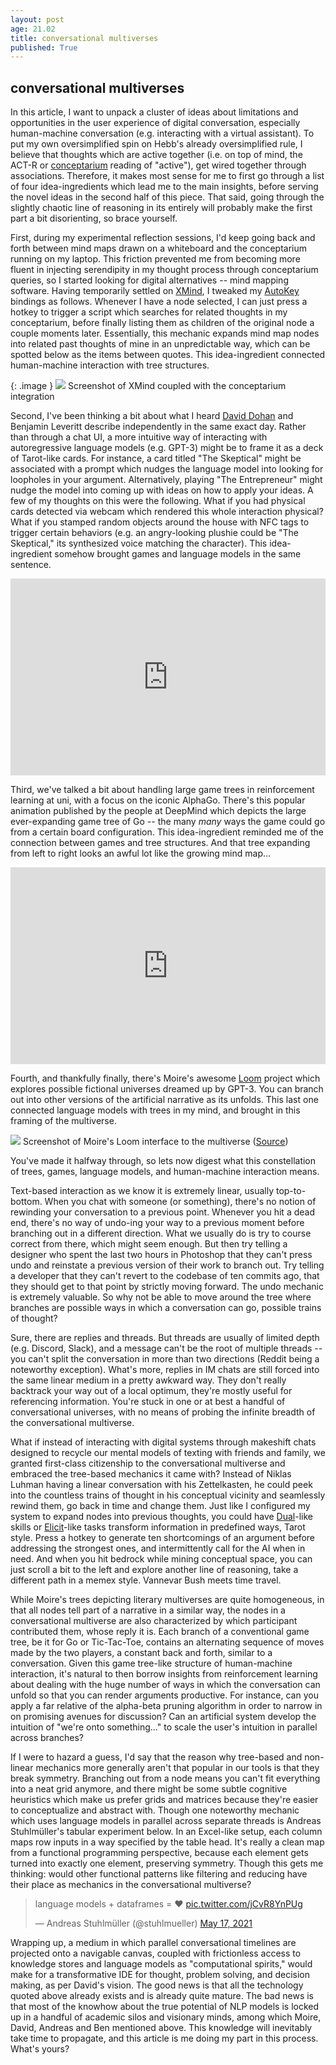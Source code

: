 ```yaml
---
layout: post
age: 21.02
title: conversational multiverses
published: True
---
```


## conversational multiverses

In this article, I want to unpack a cluster of ideas about limitations and opportunities in the user experience of digital conversation, especially human-machine conversation (e.g. interacting with a virtual assistant). To put my own oversimplified spin on Hebb's already oversimplified rule, I believe that thoughts which are active together (i.e. on top of mind, the ACT-R or [conceptarium](/thoughtware/conceptarium) reading of "active"), get wired together through associations. Therefore, it makes most sense for me to first go through a list of four idea-ingredients which lead me to the main insights, before serving the novel ideas in the second half of this piece. That said, going through the slightly chaotic line of reasoning in its entirely will probably make the first part a bit disorienting, so brace yourself.

First, during my experimental reflection sessions, I'd keep going back and forth between mind maps drawn on a whiteboard and the conceptarium running on my laptop. This friction prevented me from becoming more fluent in injecting serendipity in my thought process through conceptarium queries, so I started looking for digital alternatives -- mind mapping software. Having temporarily settled on [XMind](https://www.xmind.net/), I tweaked my [AutoKey](https://github.com/autokey/autokey) bindings as follows. Whenever I have a node selected, I can just press a hotkey to trigger a script which searches for related thoughts in my conceptarium, before finally listing them as children of the original node a couple moments later. Essentially, this mechanic expands mind map nodes into related past thoughts of mine in an unpredictable way, which can be spotted below as the items between quotes. This idea-ingredient connected human-machine interaction with tree structures.

{: .image }
![](/assets/img/mindmap.png)
Screenshot of XMind coupled with the conceptarium integration

Second, I've been thinking a bit about what I heard [David Dohan](https://twitter.com/dmdohan) and Benjamin Leveritt describe independently in the same exact day. Rather than through a chat UI, a more intuitive way of interacting with autoregressive language models (e.g. GPT-3) might be to frame it as a deck of Tarot-like cards. For instance, a card titled "The Skeptical" might be associated with a prompt which nudges the language model into looking for loopholes in your argument. Alternatively, playing "The Entrepreneur" might nudge the model into coming up with ideas on how to apply your ideas. A few of my thoughts on this were the following. What if you had physical cards detected via webcam which rendered this whole interaction physical? What if you stamped random objects around the house with NFC tags to trigger certain behaviors (e.g. an angry-looking plushie could be "The Skeptical," its synthesized voice matching the character). This idea-ingredient somehow brought games and language models in the same sentence.

<p>
<iframe width="100%" height="315" src="https://www.youtube.com/embed/Oxbv9EnhSuk?start=1092" title="YouTube video player" frameborder="0" allow="accelerometer; autoplay; clipboard-write; encrypted-media; gyroscope; picture-in-picture" allowfullscreen></iframe>
</p>

Third, we've talked a bit about handling large game trees in reinforcement learning at uni, with a focus on the iconic AlphaGo. There's this popular animation published by the people at DeepMind which depicts the large ever-expanding game tree of Go -- the many *many* ways the game could go from a certain board configuration. This idea-ingredient reminded me of the connection between games and tree structures. And that tree expanding from left to right looks an awful lot like the growing mind map...

<p>
<iframe width="100%" height="315" src="https://www.youtube.com/embed/SUbqykXVx0A?start=33" title="YouTube video player" frameborder="0" allow="accelerometer; autoplay; clipboard-write; encrypted-media; gyroscope; picture-in-picture" allowfullscreen></iframe>
</p>

Fourth, and thankfully finally, there's Moire's awesome [Loom](https://generative.ink/posts/loom-interface-to-the-multiverse/) project which explores possible fictional universes dreamed up by GPT-3. You can branch out into other versions of the artificial narrative as its unfolds. This last one connected language models with trees in my mind, and brought in this framing of the multiverse.

![](/assets/img/multiverses.png)
Screenshot of Moire's Loom interface to the multiverse ([Source](https://generative.ink/posts/loom-interface-to-the-multiverse/))

You've made it halfway through, so lets now digest what this constellation of trees, games, language models, and human-machine interaction means.

Text-based interaction as we know it is extremely linear, usually top-to-bottom. When you chat with someone (or something), there's no notion of rewinding your conversation to a previous point. Whenever you hit a dead end, there's no way of undo-ing your way to a previous moment before branching out in a different direction. What we usually do is try to course correct from there, which might seem enough. But then try telling a designer who spent the last two hours in Photoshop that they can't press undo and reinstate a previous version of their work to branch out. Try telling a developer that they can't revert to the codebase of ten commits ago, that they should get to that point by strictly moving forward. The undo mechanic is extremely valuable. So why not be able to move around the tree where branches are possible ways in which a conversation can go, possible trains of thought?

Sure, there are replies and threads. But threads are usually of limited depth (e.g. Discord, Slack), and a message can't be the root of multiple threads -- you can't split the conversation in more than two directions (Reddit being a noteworthy exception). What's more, replies in IM chats are still forced into the same linear medium in a pretty awkward way. They don't really backtrack your way out of a local optimum, they're mostly useful for referencing information. You're stuck in one or at best a handful of conversational universes, with no means of probing the infinite breadth of the conversational multiverse.

What if instead of interacting with digital systems through makeshift chats designed to recycle our mental models of texting with friends and family, we granted first-class citizenship to the conversational multiverse and embraced the tree-based mechanics it came with? Instead of Niklas Luhman having a linear conversation with his Zettelkasten, he could peek into the countless trains of thought in his conceptual vicinity and seamlessly rewind them, go back in time and change them. Just like I configured my system to expand nodes into previous thoughts, you could have [Dual](/thoughtware/dual)-like skills or [Elicit](https://elicit.org/)-like tasks transform information in predefined ways, Tarot style. Press a hotkey to generate ten shortcomings of an argument before addressing the strongest ones, and intermittently call for the AI when in need. And when you hit bedrock while mining conceptual space, you can just scroll a bit to the left and explore another line of reasoning, take a different path in a memex style. Vannevar Bush meets time travel.

While Moire's trees depicting literary multiverses are quite homogeneous, in that all nodes tell part of a narrative in a similar way, the nodes in a conversational multiverse are also characterized by which participant contributed them, whose reply it is. Each branch of a conventional game tree, be it for Go or Tic-Tac-Toe, contains an alternating sequence of moves made by the two players, a constant back and forth, similar to a conversation. Given this game tree-like structure of human-machine interaction, it's natural to then borrow insights from reinforcement learning about dealing with the huge number of ways in which the conversation can unfold so that you can render arguments productive. For instance, can you apply a far relative of the alpha-beta pruning algorithm in order to narrow in on promising avenues for discussion? Can an artificial system develop the intuition of "we're onto something..." to scale the user's intuition in parallel across branches?

If I were to hazard a guess, I'd say that the reason why tree-based and non-linear mechanics more generally aren't that popular in our tools is that they break symmetry. Branching out from a node means you can't fit everything into a neat grid anymore, and there might be some subtle cognitive heuristics which make us prefer grids and matrices because they're easier to conceptualize and abstract with. Though one noteworthy mechanic which uses language models in parallel across separate threads is Andreas Stuhlmüller's tabular experiment below. In an Excel-like setup, each column maps row inputs in a way specified by the table head. It's really a clean map from a functional programming perspective, because each element gets turned into exactly one element, preserving symmetry. Though this gets me thinking: would other functional patterns like filtering and reducing have their place as mechanics in the conversational multiverse?

<blockquote class="twitter-tweet"><p lang="ca" dir="ltr">language models + dataframes = ❤️ <a href="https://t.co/jCvR8YnPUg">pic.twitter.com/jCvR8YnPUg</a></p>&mdash; Andreas Stuhlmüller (@stuhlmueller) <a href="https://twitter.com/stuhlmueller/status/1394105615358693378?ref_src=twsrc%5Etfw">May 17, 2021</a></blockquote> <script async src="https://platform.twitter.com/widgets.js" charset="utf-8"></script> 

Wrapping up, a medium in which parallel conversational timelines are projected onto a navigable canvas, coupled with frictionless access to knowledge stores and language models as "computational spirits," would make for a transformative IDE for thought, problem solving, and decision making, as per David's vision. The good news is that all the technology quoted above already exists and is already quite mature. The bad news is that most of the knowhow about the true potential of NLP models is locked up in a handful of academic silos and visionary minds, among which Moire, David, Andreas and Ben mentioned above. This knowledge will inevitably take time to propagate, and this article is me doing my part in this process. What's yours?